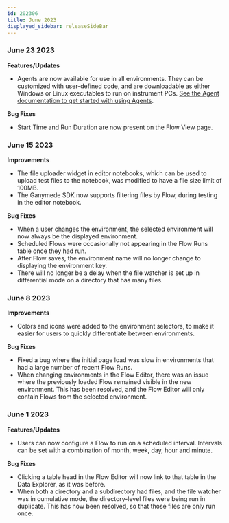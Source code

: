 ```yaml
---
id: 202306
title: June 2023
displayed_sidebar: releaseSideBar
---
```


### June 23 2023
**Features/Updates**
- Agents are now available for use in all environments. They can be customized with user-defined code, and are downloadable as either Windows or Linux executables to run on instrument PCs. [See the Agent documentation to get started with using Agents](../connectivity/Agent.mdx).

**Bug Fixes**
- Start Time and Run Duration are now present on the Flow View page.

### June 15 2023
**Improvements**
- The file uploader widget in editor notebooks, which can be used to upload test files to the notebook, was modified to have a file size limit of 100MB.
- The Ganymede SDK now supports filtering files by Flow, during testing in the editor notebook.

**Bug Fixes**
- When a user changes the environment, the selected environment will now always be the displayed environment.
- Scheduled Flows were occasionally not appearing in the Flow Runs table once they had run.
- After Flow saves, the environment name will no longer change to displaying the environment key.
- There will no longer be a delay when the file watcher is set up in differential mode on a directory that has many files.

### June 8 2023
**Improvements**
- Colors and icons were added to the environment selectors, to make it easier for users to quickly differentiate between environments.

**Bug Fixes**
- Fixed a bug where the initial page load was slow in environments that had a large number of recent Flow Runs.
- When changing environments in the Flow Editor, there was an issue where the previously loaded Flow remained visible in the new environment. This has been resolved, and the Flow Editor will only contain Flows from the selected environment.

### June 1 2023
**Features/Updates**
- Users can now configure a Flow to run on a scheduled interval. Intervals can be set with a combination of month, week, day, hour and minute.

**Bug Fixes**
- Clicking a table head in the Flow Editor will now link to that table in the Data Explorer, as it was before.
- When both a directory and a subdirectory had files, and the file watcher was in cumulative mode, the directory-level files were being run in duplicate. This has now been resolved, so that those files are only run once.